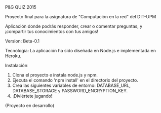 P&G QUIZ 2015

Proyecto final para la asignatura de "Computación en la red" del DIT-UPM

Aplicación donde podrás responder, crear o comentar preguntas, y ¡compartir tus conocimientos con tus amigos!

Version: Beta-0.1

Tecnología:
La aplicación ha sido diseñada en Node.js e implementada en Heroku.

Instalación:

1) Clona el proyecto e instala node.js y npm.
2) Ejecuta el comando 'npm install' en el directorio del proyecto.
3) Crea las siguientes variables de entorno: DATABASE_URL, DATABASE_STORAGE y PASSWORD_ENCRYPTION_KEY.
4) ¡Diviértete jugando!

(Proyecto en desarrollo)
